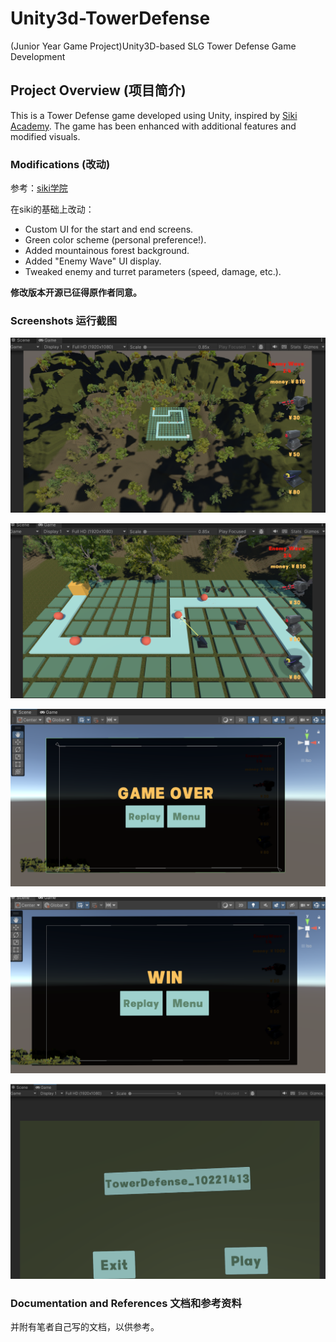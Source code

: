 # Unity3d-TowerDefense
(Junior Year Game Project)Unity3D-based SLG Tower Defense Game Development

## Project Overview (项目简介)
This is a Tower Defense game developed using Unity, inspired by [Siki Academy](https://www.sikiedu.com/course/1885?ff=b_siki). The game has been enhanced with additional features and modified visuals.


### Modifications (改动)
参考：[siki学院](https://www.sikiedu.com/course/1885?ff=b_siki)

在siki的基础上改动：
 - Custom UI for the start and end screens. 
- Green color scheme (personal preference!).
- Added mountainous forest background.
- Added "Enemy Wave" UI display.
- Tweaked enemy and turret parameters (speed, damage, etc.).

**修改版本开源已征得原作者同意。**
### Screenshots 运行截图


![游戏界面](pictures/Scene.png)

![GameInterface](pictures/GameInterface.png)

![Game Over](pictures/GameOver.png)

![Game Win](pictures/GameWin.png)

![Main Menu](pictures/MainMenu.png)


### Documentation and References 文档和参考资料

并附有笔者自己写的文档，以供参考。
